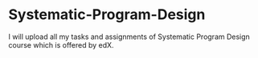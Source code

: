 # Systematic-Program-Design
I will upload all my tasks and assignments of Systematic Program Design course which is offered by edX.
